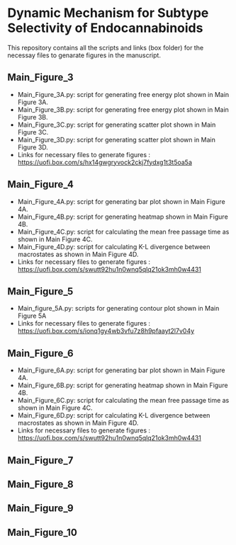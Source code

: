 # Dynamic Mechanism for Subtype Selectivity of Endocannabinoids

This repository contains all the scripts and links (box folder) for the necessay files to genarate figures in the manuscript.

## Main_Figure_3
- Main_Figure_3A.py: script for generating free energy plot shown in Main Figure 3A. 
- Main_Figure_3B.py: script for generating free energy plot shown in Main Figure 3B.
- Main_Figure_3C.py: script for generating scatter plot shown in Main Figure 3C. 
- Main_Figure_3D.py: script for generating scatter plot shown in Main Figure 3D. 
- Links for necessary files to generate figures : https://uofi.box.com/s/hx14gwgryvock2ckj7fydxg1t3t5oa5a

## Main_Figure_4
- Main_Figure_4A.py: script for generating bar plot shown in Main Figure 4A. 
- Main_Figure_4B.py: script for generating heatmap shown in Main Figure 4B.
- Main_Figure_4C.py: script for calculating the mean free passage time as shown in Main Figure 4C. 
- Main_Figure_4D.py: script for calculating K-L divergence between macrostates as shown in Main Figure 4D. 
- Links for necessary files to generate figures : https://uofi.box.com/s/swutt92hu1n0wnq5qlq21ok3mh0w4431

## Main_Figure_5
- Main_figure_5A.py: scripts for generating contour plot shown in Main Figure 5A
- Links for necessary files to generate figures : https://uofi.box.com/s/ionq1gy4wb3vfu7z8h9pfaayt2l7v04y
  
## Main_Figure_6
- Main_Figure_6A.py: script for generating bar plot shown in Main Figure 4A. 
- Main_Figure_6B.py: script for generating heatmap shown in Main Figure 4B.
- Main_Figure_6C.py: script for calculating the mean free passage time as shown in Main Figure 4C. 
- Main_Figure_6D.py: script for calculating K-L divergence between macrostates as shown in Main Figure 4D. 
- Links for necessary files to generate figures : https://uofi.box.com/s/swutt92hu1n0wnq5qlq21ok3mh0w4431
  
## Main_Figure_7


## Main_Figure_8
## Main_Figure_9
## Main_Figure_10

